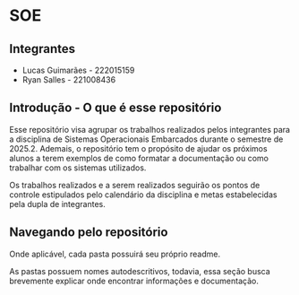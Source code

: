 # SOE

## Integrantes

- Lucas Guimarães - 222015159
- Ryan Salles - 221008436

## Introdução - O que é esse repositório

Esse repositório visa agrupar os trabalhos realizados pelos integrantes para 
a disciplina de Sistemas Operacionais Embarcados durante o semestre de 2025.2.
Ademais, o repositório tem o propósito de ajudar os próximos alunos a terem 
exemplos de como formatar a documentação ou como trabalhar com os sistemas
utilizados.

Os trabalhos realizados e a serem realizados seguirão os pontos de controle 
estipulados pelo calendário da disciplina e metas estabelecidas pela dupla de
integrantes.

## Navegando pelo repositório

Onde aplicável, cada pasta possuirá seu próprio readme.

As pastas possuem nomes autodescritivos, todavia, essa seção busca 
brevemente explicar onde encontrar informações e documentação.

<!--EXPANDIR CONFORME TRABALHOS REALIZADOS-->






